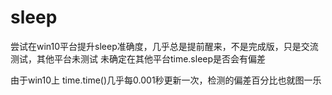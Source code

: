 # sleep
尝试在win10平台提升sleep准确度，几乎总是提前醒来，不是完成版，只是交流测试，其他平台未测试
未确定在其他平台time.sleep是否会有偏差

由于win10上 time.time()几乎每0.001秒更新一次，检测的偏差百分比也就图一乐
